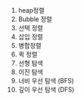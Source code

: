 1. heap정렬
2. Bubble 정렬
3. 선택 정렬
4. 삽입 정렬
5. 병합정렬
6. 퀵 정렬
7. 선형 탐색
8. 이진 탐색
9. 너비 우선 탐색 (BFS)
10. 깊이 우선 탐색 (DFS)

